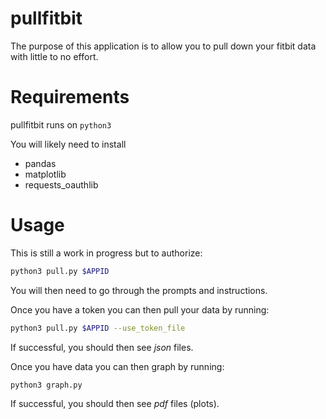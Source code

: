 # pullfitbit
The purpose of this application is to allow you to pull down your fitbit data with little to no effort.
# Requirements
pullfitbit runs on `python3`

You will likely need to install
* pandas
* matplotlib
* requests_oauthlib

# Usage
This is still a work in progress but to authorize:
```bash
python3 pull.py $APPID
```
You will then need to go through the prompts and instructions.

Once you have a token you can then pull your data by running:
```bash
python3 pull.py $APPID --use_token_file
```
If successful, you should then see _json_ files.

Once you have data you can then graph by running:
```bash
python3 graph.py
```
If successful, you should then see _pdf_ files (plots).
